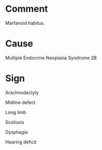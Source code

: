 # Comment

Marfanoid habitus.

# Cause

Multiple Endocrine Neoplasia Syndrome 2B

# Sign

Arachnodactyly

Midline defect

Long limb

Scoliosis

Dysphagia

Hearing deficit
